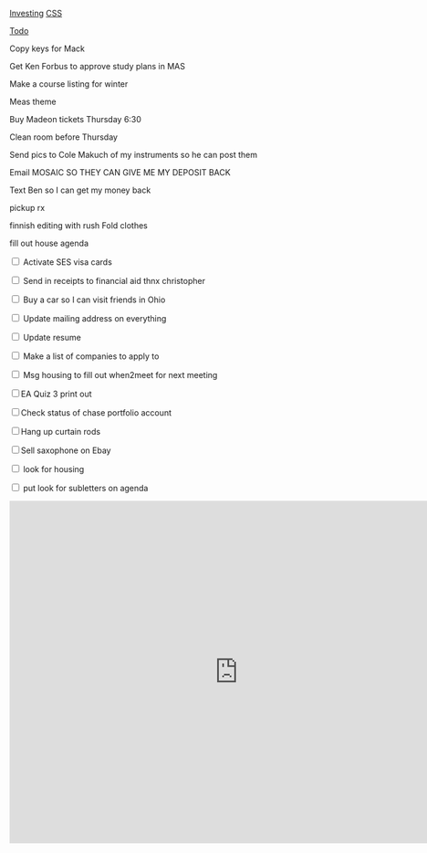 <p><a class="tc-tiddlylink tc-tiddlylink-resolves" href="#Investing">Investing</a>
<a class="tc-tiddlylink tc-tiddlylink-missing" href="#CSS">CSS</a></p><p><a class="tc-tiddlylink tc-tiddlylink-resolves" href="#Todo">Todo</a></p><p>Copy keys for Mack</p><p>Get Ken Forbus to approve study plans in MAS</p><p>Make a course listing for winter</p><p>Meas theme</p><p>Buy Madeon tickets Thursday 6:30</p><p>Clean room before Thursday</p><p>Send pics to Cole Makuch of my instruments so he can post them</p><p>Email MOSAIC SO THEY CAN GIVE ME MY DEPOSIT BACK</p><p>Text Ben so I can get my money back</p><p>pickup rx</p><p>finnish editing with rush
Fold clothes</p><p>fill out house agenda</p><p><input type="checkbox"> Activate SES visa cards</p><p><input type="checkbox"> Send in receipts to financial aid thnx christopher</p><p><input type="checkbox"> Buy a car so I can visit friends in Ohio</p><p><input type="checkbox"> Update mailing address on everything</p><p><input type="checkbox"> Update resume</p><p><input type="checkbox"> Make a list of companies to apply to</p><p><input type="checkbox"> Msg housing to fill out when2meet for next meeting</p><p><input type="checkbox">EA Quiz 3 print out </p><p><input type="checkbox">Check status of chase portfolio account</p><p><input type="checkbox">Hang up curtain rods</p><p><input type="checkbox">Sell saxophone on Ebay</p><p><input type="checkbox"> look for housing</p><p><input type="checkbox"> put look for subletters on agenda
</p><p><html>
  <table style="border:none;margin:1px;background:transparent;clear:both;" width="96%">
    <iframe frameborder="0" height="600" scrolling="no" src="https://calendar.google.com/calendar/embed?src=johnnguyen2021%40u.northwestern.edu&amp;ctz=America%2FChicago" style="border: 0" width="800"></iframe>
  </table>
</html></p>